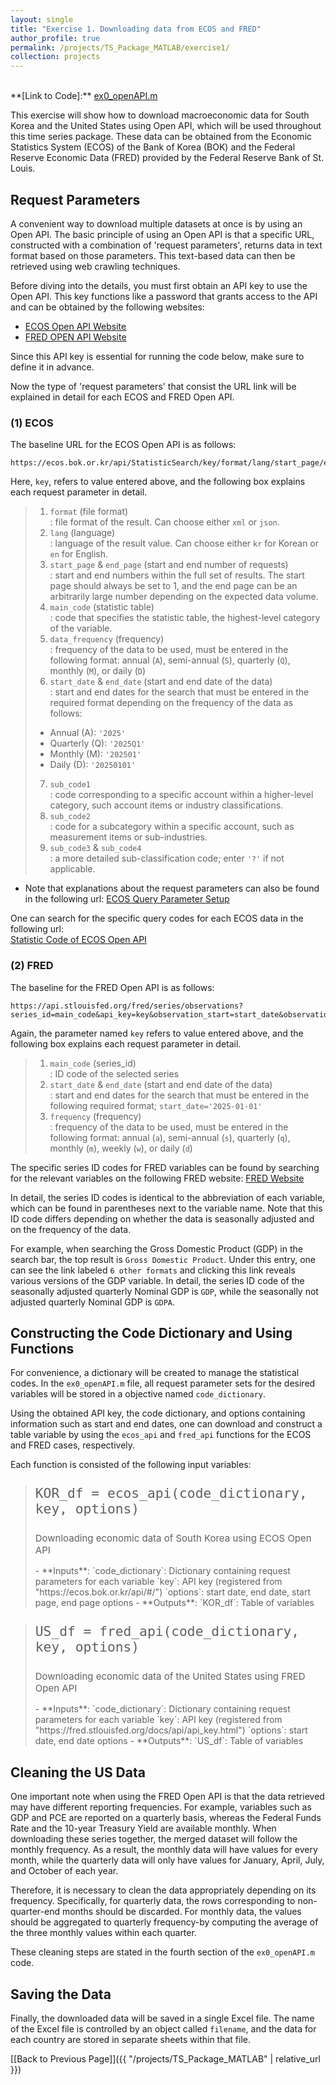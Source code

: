 ```yaml
---
layout: single
title: "Exercise 1. Downloading data from ECOS and FRED"
author_profile: true
permalink: /projects/TS_Package_MATLAB/exercise1/
collection: projects
---
```

<br>
**[Link to Code]:** <a href="https://github.com/hjchu95/Time_Series_Package/blob/main/Exercises/ex0_openAPI.m" target="_blank">ex0_openAPI.m</a>

This exercise will show how to download macroeconomic data for South Korea and the United States using Open API, which will be used throughout this time series package. These data can be obtained from the Economic Statistics System (ECOS) of the Bank of Korea (BOK) and the Federal Reserve Economic Data (FRED) provided by the Federal Reserve Bank of St. Louis.

## Request Parameters
A convenient way to download multiple datasets at once is by using an Open API. The basic principle of using an Open API is that a specific URL, constructed with a combination of 'request parameters', returns data in text format based on those parameters. This text-based data can then be retrieved using web crawling techniques.

Before diving into the details, you must first obtain an API key to use the Open API. This key functions like a password that grants access to the API and can be obtained by the following websites:  
- <a href="https://ecos.bok.or.kr/api/#/ServiceIntroduction" target="_blank">ECOS Open API Website</a>
- <a href="https://fred.stlouisfed.org/docs/api/api_key.html" target="_blank">FRED OPEN API Website</a>

Since this API key is essential for running the code below, make sure to define it in advance.  

Now the type of 'request parameters' that consist the URL link will be explained in detail for each ECOS and FRED Open API.

### (1) ECOS
The baseline URL for the ECOS Open API is as follows:
<pre><code>https://ecos.bok.or.kr/api/StatisticSearch/key/format/lang/start_page/end_page/main_code/data_frequency/start_date/end_date/sub_code1/sub_code2/sub_code3/sub_code4</code></pre>

Here, `key`, refers to value entered above, and the following box explains each request parameter in detail.

> 1. `format` (file format)  
>   : file format of the result. Can choose either `xml` or `json`.  
> 2. `lang` (language)  
>   : language of the result value. Can choose either `kr` for Korean or `en` for English.  
> 3. `start_page` & `end_page` (start and end number of requests)  
>   : start and end numbers within the full set of results. The start page should always be set to 1, and the end page can be an arbitrarily large number depending on the expected data volume.  
> 4. `main_code` (statistic table)  
>   : code that specifies the statistic table, the highest-level category of the variable.  
> 5. `data_frequency` (frequency)  
>   : frequency of the data to be used, must be entered in the following format: annual (`A`), semi-annual (`S`), quarterly (`Q`), monthly (`M`), or daily (`D`)  
> 6. `start_date` & `end_date` (start and end date of the data)  
>   : start and end dates for the search that must be entered in the required format depending on the frequency of the data as follows:  
>   - Annual (A): `'2025'`
>   - Quarterly (Q): `'2025Q1'`
>   - Monthly (M): `'202501'`
>   - Daily (D): `'20250101'`
> 7. `sub_code1`  
>   : code corresponding to a specific account within a higher-level category, such account items or industry classifications.
> 8. `sub_code2`  
>   : code for a subcategory within a specific account, such as measurement items or sub-industries.
> 9. `sub_code3` & `sub_code4`  
>   : a more detailed sub-classification code; enter `'?'` if not applicable.

* Note that explanations about the request parameters can also be found in the following url:
<a href="https://ecos.bok.or.kr/api/#/DevGuide/DevSpeciflcation" target="_blank">ECOS Query Parameter Setup</a>

One can search for the specific query codes for each ECOS data in the following url:  
<a href="https://ecos.bok.or.kr/api/#/DevGuide/StatisticalCodeSearch" target="_blank">Statistic Code of ECOS Open API</a>

### (2) FRED
The baseline for the FRED Open API is as follows:
<pre><code>https://api.stlouisfed.org/fred/series/observations?series_id=main_code&api_key=key&observation_start=start_date&observation_end=end_date</code></pre>

Again, the parameter named `key` refers to value entered above, and the following box explains each request parameter in detail.

> 1. `main_code` (series_id)  
>   : ID code of the selected series
> 2. `start_date` & `end_date` (start and end date of the data)  
>   : start and end dates for the search that must be entered in the following required format; `start_date='2025-01-01'`
> 3. `frequency` (frequency)  
>   : frequency of the data to be used, must be entered in the following format: annual (`a`), semi-annual (`s`), quarterly (`q`), monthly (`m`), weekly (`w`), or daily (`d`)

The specific series ID codes for FRED variables can be found by searching for the relevant variables on the following FRED website:
<a href="https://fred.stlouisfed.org/" target="_blank">FRED Website</a>

In detail, the series ID codes is identical to the abbreviation of each variable, which can be found in parentheses next to the variable name. Note that this ID code differs depending on whether the data is seasonally adjusted and on the frequency of the data.

For example, when searching the Gross Domestic Product (GDP) in the search bar, the top result is `Gross Domestic Product`. Under this entry, one can see the link labeled `6 other formats` and clicking this link reveals various versions of the GDP variable. In detail, the series ID code of the seasonally adjusted quarterly Nominal GDP is `GDP`, while the seasonally not adjusted quarterly Nominal GDP is `GDPA`.

## Constructing the Code Dictionary and Using Functions
For convenience, a dictionary will be created to manage the statistical codes. In the `ex0_openAPI.m` file, all request parameter sets for the desired variables will be stored in a objective named `code_dictionary`.

Using the obtained API key, the code dictionary, and options containing information such as start and end dates, one can download and construct a table variable by using the `ecos_api` and `fred_api` functions for the ECOS and FRED cases, respectively.

Each function is consisted of the following input variables:
> <p style="font-size:25px"><code>KOR_df = ecos_api(code_dictionary, key, options)</code></p>
><p style="font-size:15px">Downloading economic data of South Korea using ECOS Open API</p>  
> - **Inputs**:  
>   `code_dictionary`: Dictionary containing request parameters for each variable  
>   `key`: API key (registered from "https://ecos.bok.or.kr/api/#/")  
>   `options`: start date, end date, start page, end page options  
> - **Outputs**:  
>   `KOR_df`: Table of variables

><p style="font-size:25px"><code>US_df = fred_api(code_dictionary, key, options)</code></p>
><p style="font-size:15px">Downloading economic data of the United States using FRED Open API</p> 
> - **Inputs**:  
>   `code_dictionary`: Dictionary containing request parameters for each variable  
>   `key`: API key (registered from "https://fred.stlouisfed.org/docs/api/api_key.html")  
>   `options`: start date, end date options  
> - **Outputs**:  
>   `US_df`: Table of variables

## Cleaning the US Data
One important note when using the FRED Open API is that the data retrieved may have different reporting frequencies. For example, variables such as GDP and PCE are reported on a quarterly basis, whereas the Federal Funds Rate and the 10-year Treasury Yield are available monthly. When downloading these series together, the merged dataset will follow the monthly frequency. As a result, the monthly data will have values for every month, while the quarterly data will only have values for January, April, July, and October of each year.

Therefore, it is necessary to clean the data appropriately depending on its frequency. Specifically, for quarterly data, the rows corresponding to non-quarter-end months should be discarded. For monthly data, the values should be aggregated to quarterly frequency-by computing the average of the three monthly values within each quarter.

These cleaning steps are stated in the fourth section of the `ex0_openAPI.m` code.

## Saving the Data
Finally, the downloaded data will be saved in a single Excel file. The name of the Excel file is controlled by an object called `filename`, and the data for each country are stored in separate sheets within that file.

[[Back to Previous Page]]({{ "/projects/TS_Package_MATLAB" | relative_url }})